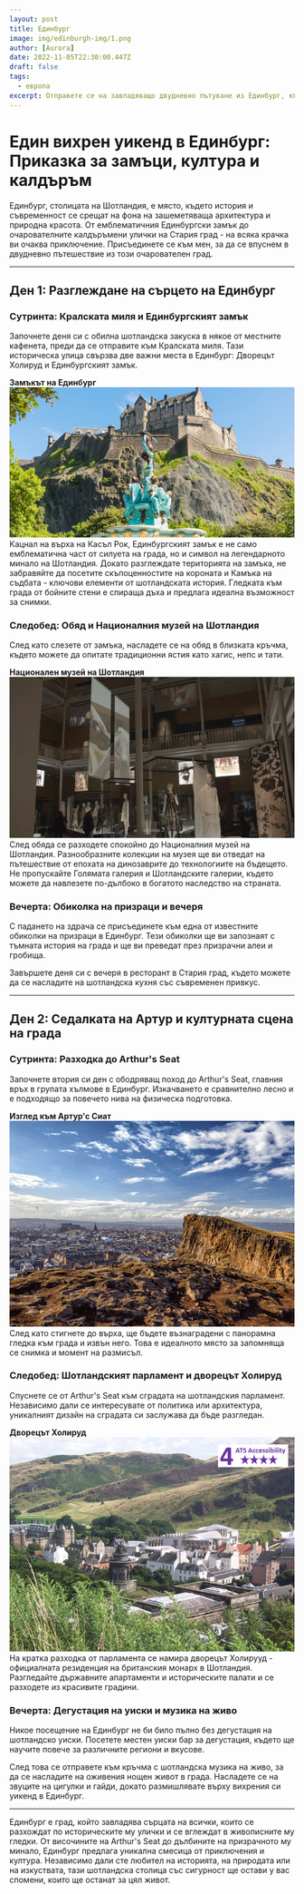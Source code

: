 ```yaml
---
layout: post
title: Единбург
image: img/edinburgh-img/1.png
author: [Aurora]
date: 2022-11-05T22:30:00.447Z
draft: false
tags:
  - европа
excerpt: Отправете се на завладяващо двудневно пътуване из Единбург, където очарованието на древните замъци, величието на Артур'с Сит и богатата гоблена на шотландската култура и история създават незабравимо приключение в очарователната столица на Шотландия.
---
```


  # Един вихрен уикенд в Единбург: Приказка за замъци, култура и калдъръм

Единбург, столицата на Шотландия, е място, където история и съвременност се срещат на фона на зашеметяваща архитектура и природна красота. От емблематичния Единбургски замък до очарователните калдъръмени улички на Стария град - на всяка крачка ви очаква приключение. Присъединете се към мен, за да се впуснем в двудневно пътешествие из този очарователен град.

---

## Ден 1: Разглеждане на сърцето на Единбург

### Сутринта: Кралската миля и Единбургският замък

Започнете деня си с обилна шотландска закуска в някое от местните кафенета, преди да се отправите към Кралската миля. Тази историческа улица свързва две важни места в Единбург: Дворецът Холируд и Единбургският замък.

**Замъкът на Единбург**
![ Единбургски замък](img/edinburgh-img/1.png)
Кацнал на върха на Касъл Рок, Единбургският замък е не само емблематична част от силуета на града, но и символ на легендарното минало на Шотландия. Докато разглеждате територията на замъка, не забравяйте да посетите скъпоценностите на короната и Камъка на съдбата - ключови елементи от шотландската история. Гледката към града от бойните стени е спираща дъха и предлага идеална възможност за снимки.

### Следобед: Обяд и Националния музей на Шотландия

След като слезете от замъка, насладете се на обяд в близката кръчма, където можете да опитате традиционни ястия като хагис, непс и тати.

**Национален музей на Шотландия**
![ национален музей на Шотландия](img/edinburgh-img/2.png)
След обяда се разходете спокойно до Националния музей на Шотландия. Разнообразните колекции на музея ще ви отведат на пътешествие от епохата на динозаврите до технологиите на бъдещето. Не пропускайте Голямата галерия и Шотландските галерии, където можете да навлезете по-дълбоко в богатото наследство на страната.

### Вечерта: Обиколка на призраци и вечеря

С падането на здрача се присъединете към една от известните обиколки на призраци в Единбург. Тези обиколки ще ви запознаят с тъмната история на града и ще ви преведат през призрачни алеи и гробища.

Завършете деня си с вечеря в ресторант в Стария град, където можете да се насладите на шотландска кухня със съвременен привкус.

---

## Ден 2: Седалката на Артур и културната сцена на града

### Сутринта: Разходка до Arthur's Seat

Започнете втория си ден с ободряващ поход до Arthur's Seat, главния връх в групата хълмове в Единбург. Изкачването е сравнително лесно и е подходящо за повечето нива на физическа подготовка.

**Изглед към Артур'с Сиат**
![ Arthur's Seat edinburgh view](img/edinburgh-img/3.png)
След като стигнете до върха, ще бъдете възнаградени с панорамна гледка към града и извън него. Това е идеалното място за запомняща се снимка и момент на размисъл.

### Следобед: Шотландският парламент и дворецът Холируд

Спуснете се от Arthur's Seat към сградата на шотландския парламент. Независимо дали се интересувате от политика или архитектура, уникалният дизайн на сградата си заслужава да бъде разгледан.

**Дворецът Холируд**
![ holyrood palace](img/edinburgh-img/4.png)
На кратка разходка от парламента се намира дворецът Холирууд - официалната резиденция на британския монарх в Шотландия. Разгледайте държавните апартаменти и историческите палати и се разходете из красивите градини.

### Вечерта: Дегустация на уиски и музика на живо

Никое посещение на Единбург не би било пълно без дегустация на шотландско уиски. Посетете местен уиски бар за дегустация, където ще научите повече за различните региони и вкусове.

След това се отправете към кръчма с шотландска музика на живо, за да се насладите на оживения нощен живот в града. Насладете се на звуците на цигулки и гайди, докато размишлявате върху вихрения си уикенд в Единбург.

---

Единбург е град, който завладява сърцата на всички, които се разхождат по историческите му улички и се вглеждат в живописните му гледки. От височините на Arthur's Seat до дълбините на призрачното му минало, Единбург предлага уникална смесица от приключения и култура. Независимо дали сте любител на историята, на природата или на изкуствата, тази шотландска столица със сигурност ще остави у вас спомени, които ще останат за цял живот.